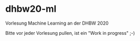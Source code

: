 # dhbw20-ml

Vorlesung Machine Learning an der DHBW 2020

Bitte vor jeder Vorlesung pullen, ist ein "Work in progress" ;-)
